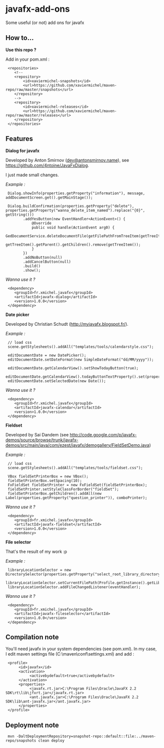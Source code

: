 javafx-add-ons
==============

Some useful (or not) add ons for javafx

How to...
---------

**Use this repo ?**

Add in your pom.xml :

     <repositories>
     	<!-- 
     	<repository>
     		<id>xaviermichel-snapshots</id>
     		<url>https://github.com/xaviermichel/maven-repo/raw/master/snapshots</url>
     	</repository>
     	-->
     	<repository>
     		<id>xaviermichel-releases</id>
     		<url>https://github.com/xaviermichel/maven-repo/raw/master/releases</url>
     	</repository>
     </repositories>


Features
--------

**Dialog for javafx**

Developed by Anton Smirnov (dev@antonsmirnov.name), see https://github.com/4ntoine/JavaFxDialog.

I just made small changes.

*Example :*

     Dialog.showInfo(properties.getProperty("information"), message, addDocumentScreen.get().getMainStage());

     Dialog.buildConfirmation(properties.getProperty("delete"), properties.getProperty("wanna_delete_item_named").replace("{0}", getString()))
     		.addYesButton(new EventHandler<ActionEvent>() {
     			@Override
     			public void handle(ActionEvent arg0) {
     				GedDocumentService.deleteDocumentFile(getFilePathFromTreeItem(getTreeItem()));
     				getTreeItem().getParent().getChildren().remove(getTreeItem());
     			}
     		})
     		.addNoButton(null)
     		.addCancelButton(null)
     		.build()
     		.show();

			
*Wanna use it ?*

     <dependency>
     	<groupId>fr.xmichel.javafx</groupId>
     	<artifactId>javafx-dialog</artifactId>
     	<version>1.0.0</version>
     </dependency>

			
**Date picker**

Developed by Christian Schudt (http://myjavafx.blogspot.fr/).

*Example :*

     // load css
	 scene.getStylesheets().addAll("templates/tools/calendarstyle.css");

     editDocumentDate = new DatePicker();
     editDocumentDate.setDateFormat(new SimpleDateFormat("dd/MM/yyyy"));
     
     editDocumentDate.getCalendarView().setShowTodayButton(true);
     editDocumentDate.getCalendarView().todayButtonTextProperty().set(properties.getProperty("today"));
     editDocumentDate.setSelectedDate(new Date());

*Wanna use it ?*

     <dependency>
     	<groupId>fr.xmichel.javafx</groupId>
     	<artifactId>javafx-calendar</artifactId>
     	<version>1.0.0</version>
     </dependency>

	 
**Fieldset**

Developed by Sai Dandem (see http://code.google.com/p/javafx-demos/source/browse/trunk/javafx-demos/src/main/java/com/ezest/javafx/demogallery/FieldSetDemo.java)

*Example :*

     // load css
	 scene.getStylesheets().addAll("templates/tools/fieldset.css");

     VBox fieldSetPrinterBox = new VBox();
     fieldSetPrinterBox.setSpacing(10);
     FxFieldSet fieldSetPrinter = new FxFieldSet(fieldSetPrinterBox);
     fieldSetPrinter.setStyleClassForBorder("fieldSet");
     fieldSetPrinterBox.getChildren().addAll(new Label(properties.getProperty("question_printer")), comboPrinter);
	 
*Wanna use it ?*

     <dependency>
     	<groupId>fr.xmichel.javafx</groupId>
     	<artifactId>javafx-fieldset</artifactId>
     	<version>1.0.0</version>
     </dependency>
	  

**File selector**

That's the result of my work :p

*Example :*

     libraryLocationSelector = new DirectorySelector(properties.getProperty("select_root_library_directory"));
     libraryLocationSelector.setCurrentFilePath(Profile.getInstance().getLibraryRoot());
     libraryLocationSelector.addFileChangedListener(eventHandler);
	 
*Wanna use it ?*

     <dependency>
     	<groupId>fr.xmichel.javafx</groupId>
     	<artifactId>javafx-fileselector</artifactId>
     	<version>1.0.0</version>
     </dependency>

	 
Compilation note
----------------

You'll need javafx in your system dependencies (see pom.xml). In my case, I edit maven settings file (C:\maven\conf\settings.xml) and add :

     <profile>
          <id>javafx</id>
          <activation>
               <activebydefault>true</activebydefault>
          </activation>
          <properties>
               <javafx.rt.jar>C:\Program Files\Oracle\JavaFX 2.2 SDK\rt\lib\jfxrt.jar</javafx.rt.jar>
               <ant.javafx.jar>C:\Program Files\Oracle\JavaFX 2.2 SDK\lib\ant-javafx.jar</ant.javafx.jar>
          </properties>
     </profile>


Deployment note
---------------

     mvn -DaltDeploymentRepository=snapshot-repo::default::file:../maven-repo/snapshots clean deploy

